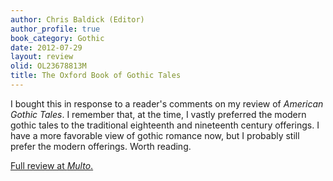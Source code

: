 ```yaml
---
author: Chris Baldick (Editor)
author_profile: true
book_category: Gothic
date: 2012-07-29
layout: review
olid: OL23678813M
title: The Oxford Book of Gothic Tales
---
```


I bought this in response to a reader's comments on my review of *American Gothic Tales*. I remember that, at the time,  I vastly preferred the modern gothic tales to the traditional  eighteenth and nineteenth century offerings. I have a more favorable view of gothic romance now, but I probably still prefer the modern offerings. Worth reading.

[Full review at *Multo*.](https://multoghost.wordpress.com/2012/07/29/reading-the-oxford-book-of-gothic-tales/)